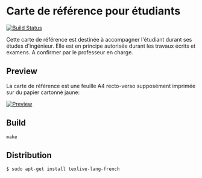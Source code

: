 # Carte de référence pour étudiants

[![Build Status](https://travis-ci.org/heig-vd-tin/refcard.svg?branch=master)](https://travis-ci.org/heig-vd-tin/refcard)

Cette carte de référence est destinée à accompagner l'étudiant durant ses études d'ingénieur. Elle est en principe autorisée durant les travaux écrits et examens. A confirmer par le professeur en charge.

## Preview

La carte de référence est une feuille A4 recto-verso supposément imprimée sur du papier cartonné jaune:

[![Preview](https://i.stack.imgur.com/qlWXc.png)](https://github.com/heig-vd-tin/refcard/releases/download/2.2.0/refcard.pdf)

## Build

```
make
```

## Distribution

```
$ sudo apt-get install texlive-lang-french
```
